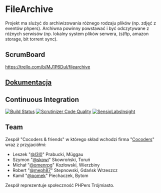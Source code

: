 # FileArchive #

Projekt ma slużyć do archiwizowania różnego rodzaju plików (np. zdjęć z eventów phpers). Archiwna powinny powstawać i być
odczytywane z różnych serwisów (np. lokalny system plików serwera, (s)ftp, amazon storage, bit torrent sync).


## ScrumBoard ##
https://trello.com/b/MJ1P6DuI/filearchive

## [Dokumentacja](docs/index.md) ##

## Continuous Integration ##
[![Build Status](https://api.shippable.com/projects/53bcff24fc65c78403fb161f/badge/master)](https://www.shippable.com/projects/53bcff24fc65c78403fb161f)
[![Scrutinizer Code Quality](https://scrutinizer-ci.com/g/cocoders/FileArchive/badges/quality-score.png?b=master)](https://scrutinizer-ci.com/g/cocoders/FileArchive/?branch=master)
[![SensioLabsInsight](https://insight.sensiolabs.com/projects/bac93930-f75a-4ffb-8876-d488dd866e7f/mini.png)](https://insight.sensiolabs.com/projects/bac93930-f75a-4ffb-8876-d488dd866e7f)

## Team ##
Zespół "Cocoders & friends" w którego skład wchodzi firma "[Cocoders](http://www.cocoders.com)" wraz z przyjaciółmi:

* Leszek "[@l3l0](http://github.com/l3l0)" Prabucki, Müggau
* Szymon "[@skowi](http://github.com/skowi)" Skowroński, Toruń
* Michał "[@omenrpg](http://github.com/omenrpg)" Kozłowski, Wierzbiny
* Robert "[@meph87](http://github.com/meph87)" Stepnowski, Gdańsk Wrzeszcz
* Kamil "[@pomek](http://github.com/pomek)" Piechaczek, Bytom

Zespół reprezentuje społeczność PHPers Trójmiasto.
